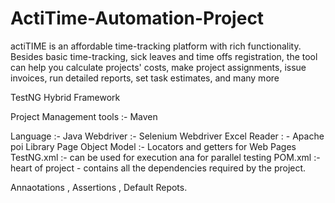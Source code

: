 # ActiTime-Automation-Project
actiTIME is an affordable time-tracking platform with rich functionality. Besides basic time-tracking, sick leaves and time offs registration, the tool can help you calculate projects' costs, make project assignments, issue invoices, run detailed reports, set task estimates, and many more


TestNG Hybrid Framework

Project Management  tools :- Maven 

Language          :- Java 
Webdriver         :- Selenium Webdriver 
Excel Reader      : - Apache poi Library 
Page Object Model :- Locators and getters for Web Pages 
TestNG.xml        :- can be used for execution ana for parallel testing
POM.xml           :- heart of project - contains all the dependencies required by the project.

Annaotations , Assertions , Default Repots.


